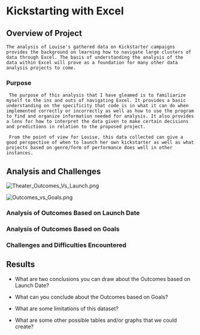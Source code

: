 # Kickstarting with Excel

## Overview of Project
    The analysis of Louise's gathered data on Kickstarter campaigns provides the background on learning how to navigate large clusters of data through Excel. The basis of understanding the analysis of the data within Excel will prove as a foundation for many other data analysis projects to come.
### Purpose
     The purpose of this analysis that I have gleamed is to familiarize myself to the ins and outs of navigating Excel. It provides a basic understanding on the specificity that code is in what it can do when implemented correctly or incorrectly as well as how to use the program to find and organize information needed for analysis. It also provides a lens for how to interpret the data given to make certain decisions and predictions in relation to the proposed project.

     From the point of view for Louise, this data collected can give a good perspective of when to launch her own kickstarter as well as what projects based on genre/form of performance does well in other instances. 
## Analysis and Challenges
   ![Theater_Outcomes_Vs_Launch.png](a-lau-gonza/challenge-1-kickstarter-analysis/Resources/Theater_Outcomes_Vs_Launch.png)

   ![Outcomes_vs_Goals.png](a-lau-gonza/challenge-1-kickstarter-analysis/Resources/Outcomes_vs_Goals.png)
### Analysis of Outcomes Based on Launch Date

### Analysis of Outcomes Based on Goals

### Challenges and Difficulties Encountered

## Results

- What are two conclusions you can draw about the Outcomes based on Launch Date?

- What can you conclude about the Outcomes based on Goals?

- What are some limitations of this dataset?

- What are some other possible tables and/or graphs that we could create?
